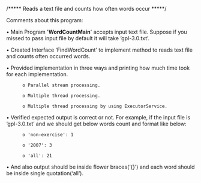 /***** Reads a text file and counts how often words occur *****/


Comments about this program:

•	Main Program '**WordCountMain**' accepts input text file. Suppose if you missed to pass input file by default it will take ‘gpl-3.0.txt’.


•	Created Interface ‘FindWordCount‎’ to implement method to reads text file and counts often occurred words.


•	Provided implementation in three ways and printing how much time took for each implementation.

          o	Parallel stream processing.
          
          o	Multiple thread processing.
          
          o	Multiple thread processing by using ExecutorService.
          
•	Verified expected output is correct or not. For example, if the input file is ‘gpl-3.0.txt’ and we should get below words count and format like below:

          o	'non-exercise': 1
          
          o	'2007': 3
          
          o	'all': 21
          
•	And also output should be inside flower braces(‘{}’) and each word should be inside single quotation(‘all’).

